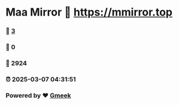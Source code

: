 # Maa Mirror :link: https://mmirror.top 
### :page_facing_up: [3](https://mmirror.top/tag.html) 
### :speech_balloon: 0 
### :hibiscus: 2924 
### :alarm_clock: 2025-03-07 04:31:51 
### Powered by :heart: [Gmeek](https://github.com/Meekdai/Gmeek)
